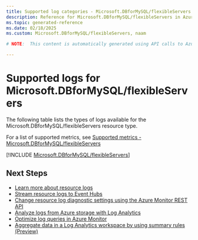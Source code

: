 ```yaml
---
title: Supported log categories - Microsoft.DBforMySQL/flexibleServers
description: Reference for Microsoft.DBforMySQL/flexibleServers in Azure Monitor Logs.
ms.topic: generated-reference
ms.date: 02/18/2025
ms.custom: Microsoft.DBforMySQL/flexibleServers, naam

# NOTE:  This content is automatically generated using API calls to Azure. Any edits made on these files will be overwritten in the next run of the script. 

---
```





# Supported logs for Microsoft.DBforMySQL/flexibleServers  
The following table lists the types of logs available for the Microsoft.DBforMySQL/flexibleServers resource type.
  
  
  
For a list of supported metrics, see [Supported metrics - Microsoft.DBforMySQL/flexibleServers](../supported-metrics/microsoft-dbformysql-flexibleservers-metrics.md)  
  

  
[!INCLUDE [Microsoft.DBforMySQL/flexibleServers](~/reusable-content/ce-skilling/azure/includes/azure-monitor/reference/logs/microsoft-dbformysql-flexibleservers-logs-include.md)]  
  

## Next Steps

* [Learn more about resource logs](/azure/azure-monitor/essentials/platform-logs-overview)
* [Stream resource logs to Event Hubs](/azure/azure-monitor/essentials/resource-logs#send-to-azure-event-hubs)
* [Change resource log diagnostic settings using the Azure Monitor REST API](/rest/api/monitor/diagnosticsettings)
* [Analyze logs from Azure storage with Log Analytics](/azure/azure-monitor/essentials/resource-logs#send-to-log-analytics-workspace)
* [Optimize log queries in Azure Monitor](/azure/azure-monitor/logs/query-optimization)
* [Aggregate data in a Log Analytics workspace by using summary rules (Preview)](/azure/azure-monitor/logs/summary-rules)